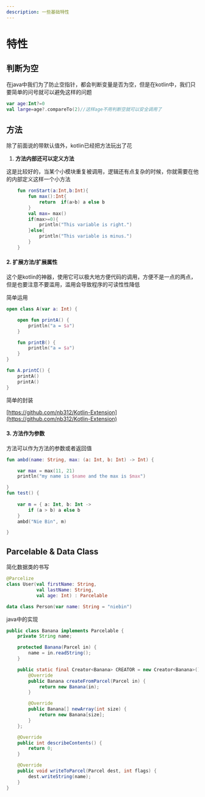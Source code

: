 ```yaml
---
description: 一些基础特性
---
```


# 特性

## 判断为空

在java中我们为了防止空指针，都会判断变量是否为空，但是在kotlin中，我们只要简单的问号就可以避免这样的问题

```kotlin
var age:Int?=0
val large=age?.compareTo(2)//这样age不用判断空就可以安全调用了   
```

## 方法

除了前面说的带默认值外，kotlin已经把方法玩出了花

1. **方法内部还可以定义方法**

这是比较好的，当某个小模块重复被调用，逻辑还有点复杂的时候，你就需要在他的内部定义这样一个小方法

```kotlin
    fun ronStart(a:Int,b:Int){
        fun max():Int{
            return  if(a>b) a else b
        }
        val max= max()
        if(max>=0){
            println("This variable is right.")
        }else{
            println("This variable is minus.")
        }
    }
```

#### 2. 扩展方法/扩展属性

这个是kotlin的神器，使用它可以极大地方便代码的调用，方便不是一点的两点，但是也要注意不要滥用，滥用会导致程序的可读性性降低

简单运用

```kotlin
open class A(var a: Int) {

    open fun printA() {
        println("a = $a")
    }

    fun printB() {
        println("a = $a")
    }
}

fun A.printC() {
    printA()
    printA()
}
```

简单的封装

[https://github.com/nb312/Kotlin-Extension](https://github.com/nb312/Kotlin-Extension)

#### 3. 方法作为参数

方法可以作为方法的参数或者返回值

```kotlin
fun ambd(name: String, max: (a: Int, b: Int) -> Int) {

    var max = max(11, 21)
    println("my name is $name and the max is $max")

}
fun test() {
    
    var m = { a: Int, b: Int ->
        if (a > b) a else b
    }
    ambd("Nie Bin", m)

}
```



## Parcelable & Data Class 

简化数据类的书写

```kotlin
@Parcelize
class User(val firstName: String,
           val lastName: String,
           val age: Int) : Parcelable
```

```kotlin
data class Person(var name: String = "niebin")
```

java中的实现

```java
public class Banana implements Parcelable {
    private String name;

    protected Banana(Parcel in) {
        name = in.readString();
    }

    public static final Creator<Banana> CREATOR = new Creator<Banana>() {
        @Override
        public Banana createFromParcel(Parcel in) {
            return new Banana(in);
        }

        @Override
        public Banana[] newArray(int size) {
            return new Banana[size];
        }
    };

    @Override
    public int describeContents() {
        return 0;
    }

    @Override
    public void writeToParcel(Parcel dest, int flags) {
        dest.writeString(name);
    }
}
```

























